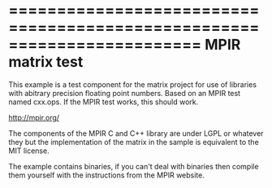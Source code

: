 ========================================================================
    MPIR matrix test
========================================================================
This example is a test component for the matrix project
for use of libraries with abitrary precision floating point
numbers. Based on an MPIR test named cxx.ops. If the MPIR test
works, this should work.

http://mpir.org/

The components of the MPIR C and C++ library are under LGPL or
whatever they but the implementation of the matrix in the sample 
is equivalent to the MIT license. 

The example contains binaries, if you can't deal with binaries
then compile them yourself with the instructions from the
MPIR website.